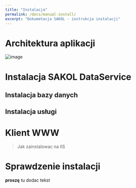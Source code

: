```yaml
---
title: "Instalacja"
permalink: /docs/manual-install/
excerpt: "Dokumetacja SAKOL - instrukcja instalacji"
---
```


# Architektura aplikacji

![image](https://user-images.githubusercontent.com/93259107/144219348-7c4014b1-b5a0-4d63-8fd9-09b2ffb5db86.png)


# Instalacja SAKOL DataService
## Instalacja bazy danych
## Instalacja usługi

# Klient WWW
> Jak zainstalowac na IIS

# Sprawdzenie instalacji
**proszę** tu dodac tekst
